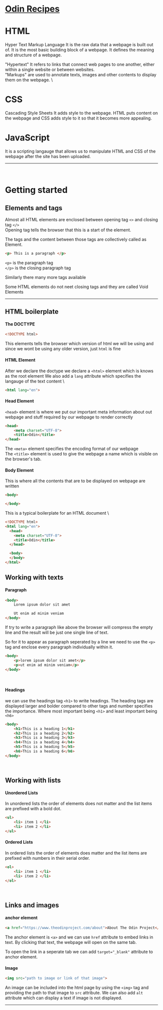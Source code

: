 # [Odin Recipes](https://github.com/neqbal/cryptoniteWebDev/blob/main/HTMLFoundations/index.html)


# HTML 
Hyper Text Markup Language
It is the raw data that a webpage is built out of. It is the most basic building block of a webpage. It defines the meaning and structure of a webpage. 

"Hypertext" It refers to links that connect web pages to one another, either within a single website or between websites.\
"Markups" are used to annotate texts, images and other contents to display them on the webpage. \

# CSS 
Cascading Style Sheets
It adds style to the webpage. 
HTML puts content on the webpage and CSS adds style to it so that it becomes more appealing.

# JavaScript
It is a scripting langauge that allows us to manipulate HTML and CSS of the webpage after the site has been uploaded.

***

&nbsp;
&nbsp;

# Getting started

## Elements and tags

Almost all HTML elements are enclosed between opening tag `<>` and closing tag `</>` \
Opening tag tells the browser that this is a start of the element. 

The tags and the content between those tags are collectively called as Element.

```html
<p> This is a paragraph </p>
```

`<p>` is the paragraph tag \
`</p>` is the closing paragraph tag

Similarly there many more tags available


Some HTML elements do not neet closing tags and they are called Void Elements

***

## HTML boilerplate

#### The DOCTYPE

```html
<!DOCTYPE html>
```

This elements tells the browser which version of html we will be using and since we wont be using any older version, just `html` is fine

#### HTML Element

After we declare the doctype we declare a `<html>` element which is knows as the root element
We also add a `lang` attribute which specifies the langauge of the text content \

```html
<html lang="en">
```

#### Head Element
`<head>` element is where we put our important meta information about out webpage and stuff required by our webpage to render correctly

```html
<head>
    <meta charset="UTF-8">
    <title>Odin</title>
</head>
```

The `<meta>` element specifies the encoding format of our webpage \
The `<title>` element is used to give the webpage a name which is visible on the browser's tab.  

#### Body Element
This is where all the contents that are to be displayed on webpage are written

```html
<body>

</body>
```

This is a typical boilerplate for an HTML document \


```html
<!DOCTYPE html>
<html lang="en">
  <head>
    <meta charset="UTF-8">
    <title>Odin</title>
  </head>

  <body>
  </body>
</html>
```

## Working with texts

#### Paragraph 
```html
<body>
    Lorem ipsum dolor sit amet

    Ut enim ad minim veniam 
</body>
```
If try to write a paragraph like above the browser will compress the empty line and the result will be just one single line of text.

So for it to appear as paragraph seperated by a line we need to use the `<p>` tag and enclose every paragraph individually within it.

```html
<body>
    <p>lorem ipsum dolor sit amet</p>
    <p>ut enim ad minim veniam</p>
</body>
```
&nbsp;

#### Headings
we can use the headings tag `<h1>` to write headings. 
The heading tags are displayed larger and bolder compared to other tags and number specifies the importance. Where most important being `<h1>` and least important being `<h6>`

```html
<body>
    <h1>This is a heading 1</h1>
    <h2>This is a heading 2</h2>
    <h3>This is a heading 3</h3>
    <h4>This is a heading 4</h4>
    <h5>This is a heading 5</h5>
    <h6>This is a heading 6</h6>
</body>
```
&nbsp;

## Working with lists

#### Unordered Lists
In unordered lists the order of elements does not matter and the list items are prefixed with a bold dot.

```html
<ul>
    <li> item 1 </li>
    <li> item 2 </li>
</ul>
```

#### Ordered Lists
In ordered lists the order of elements does matter and the list items are prefixed with numbers in their serial order.

```html
<ol>
    <li> item 1 </li>
    <li> item 2 </li>
</ol>
```
&nbsp;

## Links and images

#### anchor element

```html
<a href="https://www.theodinproject.com/about">About The Odin Project</a>
```

The anchor element is `<a>` and we can use `href` attribute to embed links in text.
By clicking that text, the webpage will open on the same tab. 

To open the link in a seperate tab we can add `target="_blank"` attribute to anchor element.

#### Image

```html
<img src="path to image or link of that image">
```

An image can be included into the html page by using the `<img>` tag and providing the path to that image to `src` attribute.
We can also add `alt` attribute which can display a text if image is not displayed.
***
